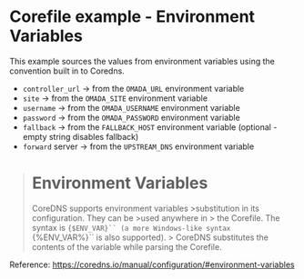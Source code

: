 # Corefile example - Environment Variables

This example sources the values from environment variables using the convention built in to Coredns.

* `controller_url` -> from the `OMADA_URL` environment variable
* `site` -> from the `OMADA_SITE` environment variable
* `username` -> from the `OMADA_USERNAME` environment variable
* `password` -> from the `OMADA_PASSWORD` environment variable
* `fallback` -> from the `FALLBACK_HOST` environment variable (optional - empty string disables fallback)
* `forward` server -> from the `UPSTREAM_DNS` environment variable


> # Environment Variables
> CoreDNS supports environment variables >substitution in its configuration. They can be >used anywhere in > the Corefile. The syntax is `{$ENV_VAR}`` (a more Windows-like syntax `{%ENV_VAR%}`` is also supported).  > CoreDNS substitutes the contents of the variable while parsing the Corefile.

Reference: https://coredns.io/manual/configuration/#environment-variables